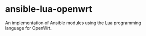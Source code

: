 # ansible-lua-openwrt
An implementation of Ansible modules using the Lua programming language for OpenWrt.
